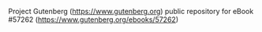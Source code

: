 Project Gutenberg (https://www.gutenberg.org) public repository for
eBook #57262 (https://www.gutenberg.org/ebooks/57262)
